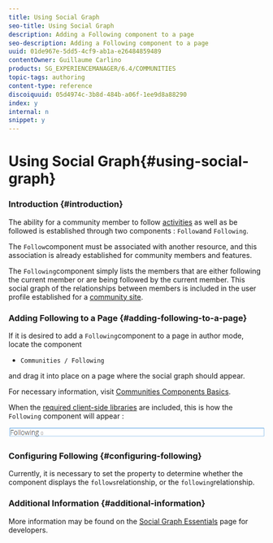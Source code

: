 ```yaml
---
title: Using Social Graph
seo-title: Using Social Graph
description: Adding a Following component to a page
seo-description: Adding a Following component to a page
uuid: 01de967e-5dd5-4cf9-ab1a-e26484859489
contentOwner: Guillaume Carlino
products: SG_EXPERIENCEMANAGER/6.4/COMMUNITIES
topic-tags: authoring
content-type: reference
discoiquuid: 05d4974c-3b8d-484b-a06f-1ee9d8a88290
index: y
internal: n
snippet: y
---
```


# Using Social Graph{#using-social-graph}

### Introduction {#introduction}

The ability for a community member to follow [activities](../../communities/using/activities.md) as well as be followed is established through two components : `Follow`and `Following`.

The `Follow`component must be associated with another resource, and this association is already established for community members and features.

The `Following`component simply lists the members that are either following the current member or are being followed by the current member. This social graph of the relationships between members is included in the user profile established for a [community site](../../communities/using/overview.md#communitiessites).

### Adding Following to a Page {#adding-following-to-a-page}

If it is desired to add a `Following`component to a page in author mode, locate the component

* `Communities / Following`

and drag it into place on a page where the social graph should appear.

For necessary information, visit [Communities Components Basics](../../communities/using/basics.md).

When the [required client-side libraries](../../communities/using/essentials-socialgraph.md#essentialsforclientside) are included, this is how the `Following` component will appear :

![](assets/chlimage_1-460.png)

### Configuring Following {#configuring-following}

Currently, it is necessary to set the property to determine whether the component displays the `follows`relationship, or the `following`relationship.

### Additional Information {#additional-information}

More information may be found on the [Social Graph Essentials](../../communities/using/essentials-socialgraph.md) page for developers.

